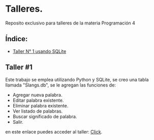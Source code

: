 # Talleres.
Reposito exclusivo para talleres de la materia Programación 4

## Índice:
* [Taller N° 1 usando SQLite](#id1)



## Taller #1<a name="id1"></a>
Este trabajo se emplea utilizando Python y SQLite, se creo una tabla llamada "Slangs.db", se le agregan las funciones de:

* Agregar nueva palabra.
* Editar palabra existente.
* Eliminar palabra existente.
* Ver listado de palabras.
* Buscar significado de palabra.
* Salir.

en este enlace puedes acceder al taller: [Click](https://github.com/IsaacJSandovalC/programacion4/blob/main/taller_1.py).
